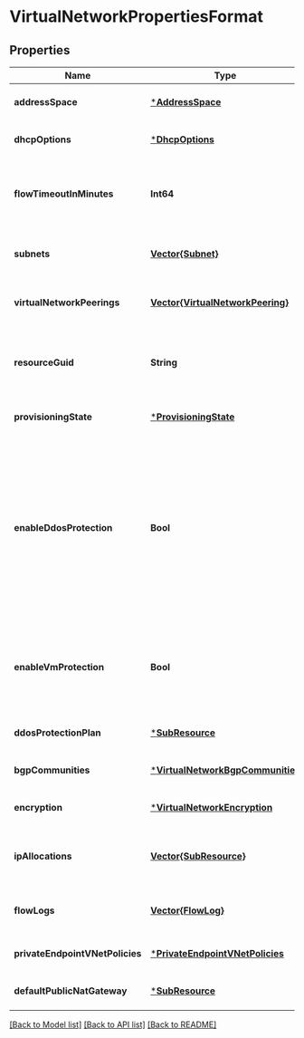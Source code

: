 # VirtualNetworkPropertiesFormat


## Properties
Name | Type | Description | Notes
------------ | ------------- | ------------- | -------------
**addressSpace** | [***AddressSpace**](AddressSpace.md) |  | [optional] [default to nothing]
**dhcpOptions** | [***DhcpOptions**](DhcpOptions.md) |  | [optional] [default to nothing]
**flowTimeoutInMinutes** | **Int64** | The FlowTimeout value (in minutes) for the Virtual Network | [optional] [default to nothing]
**subnets** | [**Vector{Subnet}**](Subnet.md) | A list of subnets in a Virtual Network. | [optional] [default to nothing]
**virtualNetworkPeerings** | [**Vector{VirtualNetworkPeering}**](VirtualNetworkPeering.md) | A list of peerings in a Virtual Network. | [optional] [default to nothing]
**resourceGuid** | **String** | The resourceGuid property of the Virtual Network resource. | [optional] [readonly] [default to nothing]
**provisioningState** | [***ProvisioningState**](ProvisioningState.md) |  | [optional] [default to nothing]
**enableDdosProtection** | **Bool** | Indicates if DDoS protection is enabled for all the protected resources in the virtual network. It requires a DDoS protection plan associated with the resource. | [optional] [default to false]
**enableVmProtection** | **Bool** | Indicates if VM protection is enabled for all the subnets in the virtual network. | [optional] [default to false]
**ddosProtectionPlan** | [***SubResource**](SubResource.md) |  | [optional] [default to nothing]
**bgpCommunities** | [***VirtualNetworkBgpCommunities**](VirtualNetworkBgpCommunities.md) |  | [optional] [default to nothing]
**encryption** | [***VirtualNetworkEncryption**](VirtualNetworkEncryption.md) |  | [optional] [default to nothing]
**ipAllocations** | [**Vector{SubResource}**](SubResource.md) | Array of IpAllocation which reference this VNET. | [optional] [default to nothing]
**flowLogs** | [**Vector{FlowLog}**](FlowLog.md) | A collection of references to flow log resources. | [optional] [readonly] [default to nothing]
**privateEndpointVNetPolicies** | [***PrivateEndpointVNetPolicies**](PrivateEndpointVNetPolicies.md) |  | [optional] [default to nothing]
**defaultPublicNatGateway** | [***SubResource**](SubResource.md) |  | [optional] [default to nothing]


[[Back to Model list]](../README.md#models) [[Back to API list]](../README.md#api-endpoints) [[Back to README]](../README.md)


